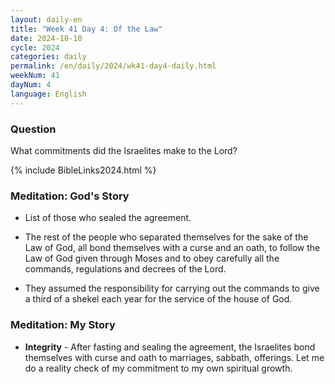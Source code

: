 ```yaml
---
layout: daily-en
title: "Week 41 Day 4: Of the Law"
date: 2024-10-10
cycle: 2024
categories: daily
permalink: /en/daily/2024/wk41-day4-daily.html
weekNum: 41
dayNum: 4
language: English
---
```


### Question     
What commitments did the Israelites make to the Lord?

{% include BibleLinks2024.html %} 

### Meditation: God's Story   
+ List of those who sealed the agreement. 

+ The rest of the people who separated themselves for the sake of the Law of God, all bond themselves with a curse and an oath, to follow 
the Law of God given through Moses and to obey carefully all the commands, regulations and decrees of the Lord. 

+ They assumed the responsibility for carrying out the commands to give a third of a shekel each year for the service of the house of God. 

### Meditation: My Story   
+ **Integrity** - After fasting and sealing the agreement, the Israelites bond themselves with curse and oath to marriages, sabbath, offerings. Let me do a reality check of my commitment to my own spiritual growth. 

